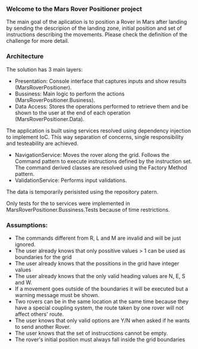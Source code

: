 ﻿### **Welcome to the Mars Rover Positioner project**

The main goal of the aplication is to position a Rover in Mars after landing by sending the descripion of the landing zone, initial position and set of instructions describing the movements. Please check the definition of the challenge for more detail.

### **Architecture**

The solution has 3 main layers:

- Presentation: Console interface that captures inputs and show results (MarsRoverPositioner).
- Bussiness: Main logic to perform the actions (MarsRoverPositioner.Business).
- Data Access: Stores the operations performed to retrieve them and be shown to the user at the end of each operation (MarsRoverPositioner.Data).

The application is built using services resolved using dependency injection to implement IoC. This way separation of concerns, single responsibility and testeability are achieved.

- NavigationService: Moves the rover along the grid. Follows the Command pattern to execute instructions defined by the instruction set. The command derived classes are resolved using the Factory Method pattern.
- ValidationService: Performs input validations.

The data is temporarily perisisted using the repository patern.  

Only tests for the to services were implemented in MarsRoverPositioner.Bussiness.Tests because of time restrictions.

### **Assumptions:**

- The commands different from R, L and M are invalid and will be just ignored.
- The user already knows that only possitive values > 1 can be used as boundaries for the grid
- The user already knows that the possitions in the grid have integer values
- The user already knows that the only valid heading values are N, E, S and W.
- If a movement goes outside of the boundaries it will be executed but a warning message must be shown.
- Two rovers can be in the same location at the same time because they have a special coupling system, the route taken by one rover will not affect others' route.
- The user knows that only valid options are Y/N when asked if he wants to send another Rover.
- The user knows that the set of instrucctions cannot be empty.
- The rover's initial position must always fall inside the grid boundaries